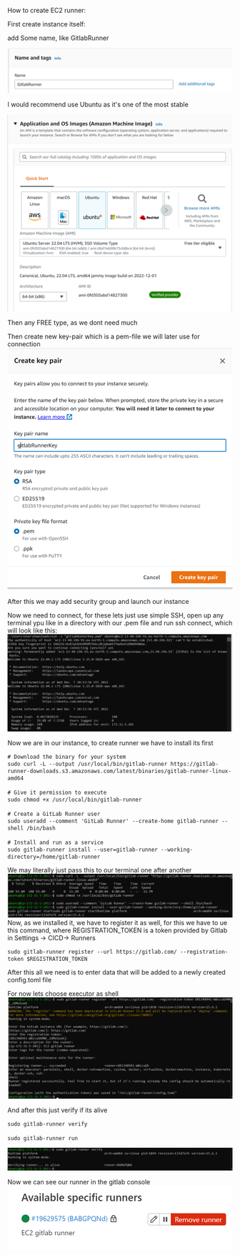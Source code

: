 
How to create EC2 runner:

First create instance itself:

add Some name, like GitlabRunner

![img_1.png](assets/ec2_create_name.png)

I would recommend use Ubuntu as it's one of the most stable

![img.png](assets/ec2_create_system.png)

Then any FREE type, as we dont need much

Then create new key-pair which is a pem-file we will later use for connection
![img_2.png](assets/ec2_create_keys.png)

After this we may add security group and launch our instance

Now we need to connect, for these lets just use simple SSH, 
open up any terminal ypu like in a directory with our .pem file 
and run ssh connect, which will look like this:
![img_3.png](assets/ec2_connect.png)

Now we are in our instance, to create runner we have to install its first

```
# Download the binary for your system
sudo curl -L --output /usr/local/bin/gitlab-runner https://gitlab-runner-downloads.s3.amazonaws.com/latest/binaries/gitlab-runner-linux-amd64

# Give it permission to execute
sudo chmod +x /usr/local/bin/gitlab-runner

# Create a GitLab Runner user
sudo useradd --comment 'GitLab Runner' --create-home gitlab-runner --shell /bin/bash

# Install and run as a service
sudo gitlab-runner install --user=gitlab-runner --working-directory=/home/gitlab-runner
```

We may literally just pass this to our terminal one after another
![img_4.png](assets/ec2_install_soft.png)
Now, as we installed it, we have to register it as well, for this we have to ue this command,
where REGISTRATION_TOKEN is a token provided by Gitlab in Settings -> CICD-> Runners 

```
sudo gitlab-runner register --url https://gitlab.com/ --registration-token $REGISTRATION_TOKEN
```
After this all we need is to enter data that will be added to
a newly created config.toml file

For now lets choose executor as shell
![img_5.png](assets/ec2_shell_ex.png)

And after this just verify if its alive

```
sudo gitlab-runner verify

sudo gitlab-runner run
```
![img_6.png](assets/ec2_runner_verify.png)

Now we can see our runner in the gitlab console
![img_7.png](assets/gitlab_runner_status.png)